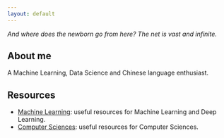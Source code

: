 ```yaml
---
layout: default
---
```


_And where does the newborn go from here? The net is vast and infinite._

## About me

A Machine Learning, Data Science and Chinese language enthusiast.

## Resources

* [Machine Learning](./ml.html): useful resources for Machine Learning and Deep Learning.
* [Computer Sciences](./cs.html): useful resources for Computer Sciences.
